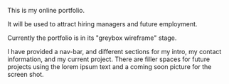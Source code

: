 This is my online portfolio.

It will be used to attract hiring managers and future employment.

Currently the portfolio is in its "greybox wireframe" stage.

I have provided a nav-bar, and different sections for my intro, my contact information, and my current project.  There are filler spaces for future projects using the lorem ipsum text and a coming soon picture for the screen shot.